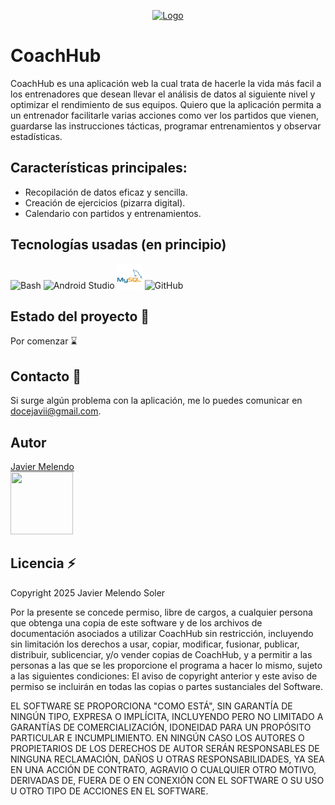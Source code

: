 <p align="center"><a href="https://github.com/javiidoce/tfgDam" target="_blank"><img src="https://i.imgur.com/8TcOm6o.jpeg" width="400" alt="Logo"></a></p>

# CoachHub

CoachHub es una aplicación web la cual trata de hacerle la vida más facil a los entrenadores que desean llevar el análisis de datos al siguiente nivel y optimizar el rendimiento de sus equipos. Quiero que la aplicación permita a un entrenador facilitarle varias acciones como ver los partidos que vienen, guardarse las instrucciones tácticas, programar entrenamientos y observar estadísticas.

## Características principales:

- Recopilación de datos eficaz y sencilla.
- Creación de ejercicios (pizarra digital).
- Calendario con partidos y entrenamientos.

## Tecnologías usadas (en principio)
<p align="left"> <img src="https://cdn.worldvectorlogo.com/logos/git-bash.svg" alt="Bash" width="40" height="40"/>  
<img src="https://cdn.worldvectorlogo.com/logos/android-4.svg" alt="Android Studio" width="40" height="40"/> 
<img src="https://raw.githubusercontent.com/devicons/devicon/master/icons/mysql/mysql-original-wordmark.svg" alt="MySQL" width="40" height="40"/>
<img src="https://camo.githubusercontent.com/4965c61569069e46775836d78ee63f6cc0d8bac40bb2a0e638fe682e5aa18a95/68747470733a2f2f63646e2e776f726c64766563746f726c6f676f2e636f6d2f6c6f676f732f6769746875622d69636f6e2d322e737667" alt="GitHub" width="40" height="40"/>
</p>

## Estado del proyecto 📝

Por comenzar ⌛

## Contacto 💬 

Si surge algún problema con la aplicación, me lo puedes comunicar en docejavii@gmail.com.

## Autor

<a href="https://github.com/javiidoce"> Javier Melendo <a/> <br>
<img src="https://github.com/javiidoce/TFGv2/assets/116526601/3f997216-443d-49fe-b8f4-ed32a9c6044a" width="100" height="100">

## Licencia ⚡

Copyright 2025 Javier Melendo Soler 

Por la presente se concede permiso, libre de cargos, a cualquier persona que obtenga una copia de este software y de los archivos de documentación asociados a utilizar CoachHub sin restricción, incluyendo sin limitación los derechos a usar, copiar, modificar, fusionar, publicar, distribuir, sublicenciar, y/o vender copias de CoachHub, y a permitir a las personas a las que se les proporcione el programa a hacer lo mismo, sujeto a las siguientes condiciones:  El aviso de copyright anterior y este aviso de permiso se incluirán en todas las copias o partes sustanciales del Software.  

EL SOFTWARE SE PROPORCIONA "COMO ESTÁ", SIN GARANTÍA DE NINGÚN TIPO, EXPRESA O IMPLÍCITA, INCLUYENDO PERO NO LIMITADO A GARANTÍAS DE COMERCIALIZACIÓN, IDONEIDAD PARA UN PROPÓSITO PARTICULAR E INCUMPLIMIENTO. EN NINGÚN CASO LOS AUTORES O PROPIETARIOS DE LOS DERECHOS DE AUTOR SERÁN RESPONSABLES DE NINGUNA RECLAMACIÓN, DAÑOS U OTRAS RESPONSABILIDADES, YA SEA EN UNA ACCIÓN DE CONTRATO, AGRAVIO O CUALQUIER OTRO MOTIVO, DERIVADAS DE, FUERA DE O EN CONEXIÓN CON EL SOFTWARE O SU USO U OTRO TIPO DE ACCIONES EN EL SOFTWARE.

